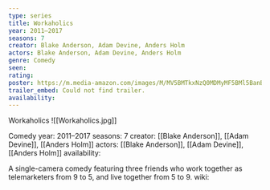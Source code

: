 ```yaml
---
type: series
title: Workaholics
year: 2011–2017
seasons: 7
creator: Blake Anderson, Adam Devine, Anders Holm
actors: Blake Anderson, Adam Devine, Anders Holm
genre: Comedy
seen:
rating: 
poster: https://m.media-amazon.com/images/M/MV5BMTkxNzQ0MDMyMF5BMl5BanBnXkFtZTgwNTYzMjQ2NzE@._V1_SX300.jpg
trailer_embed: Could not find trailer.
availability:
---
```

Workaholics
![[Workaholics.jpg]]

Comedy
year: 2011–2017
seasons: 7
creator: [[Blake Anderson]], [[Adam Devine]], [[Anders Holm]]
actors: [[Blake Anderson]], [[Adam Devine]], [[Anders Holm]]
availability:

A single-camera comedy featuring three friends who work together as telemarketers from 9 to 5, and live together from 5 to 9.
wiki: 


